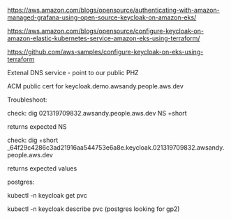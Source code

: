 https://aws.amazon.com/blogs/opensource/authenticating-with-amazon-managed-grafana-using-open-source-keycloak-on-amazon-eks/

https://aws.amazon.com/blogs/opensource/configure-keycloak-on-amazon-elastic-kubernetes-service-amazon-eks-using-terraform/

https://github.com/aws-samples/configure-keycloak-on-eks-using-terraform


Extenal DNS service - point to our public PHZ

ACM public cert for keycloak.demo.awsandy.people.aws.dev

Troubleshoot:

check:
dig 021319709832.awsandy.people.aws.dev NS +short

returns expected NS

check:
dig +short _64f29c4286c3ad21916aa544753e6a8e.keycloak.021319709832.awsandy.people.aws.dev

returns expected values


postgres:

kubectl -n keycloak get pvc

kubectl -n keycloak describe pvc (postgres looking for gp2)


